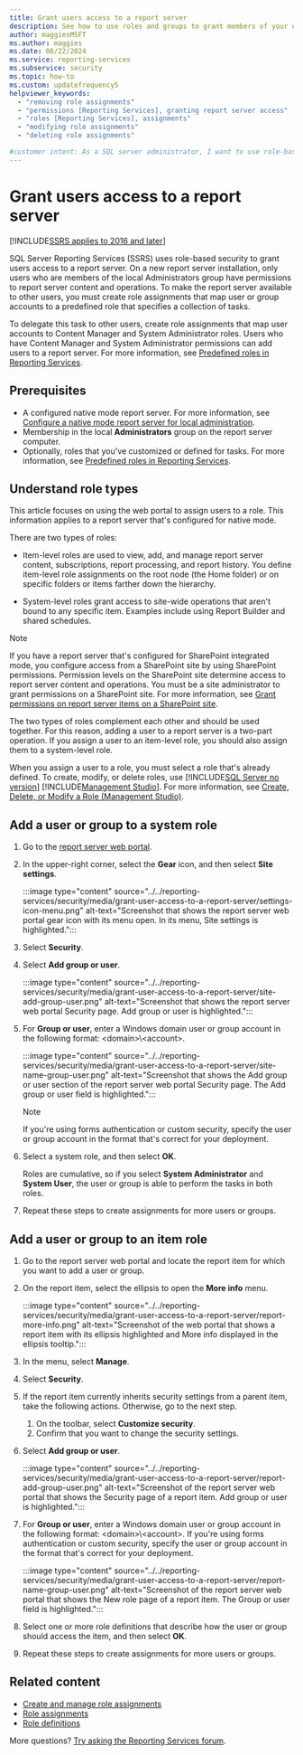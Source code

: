 ```yaml
---
title: Grant users access to a report server
description: See how to use roles and groups to grant members of your organization access to your report server.
author: maggiesMSFT
ms.author: maggies
ms.date: 08/22/2024
ms.service: reporting-services
ms.subservice: security
ms.topic: how-to
ms.custom: updatefrequency5
helpviewer_keywords:
  - "removing role assignments"
  - "permissions [Reporting Services], granting report server access"
  - "roles [Reporting Services], assignments"
  - "modifying role assignments"
  - "deleting role assignments"

#customer intent: As a SQL server administrator, I want to use role-based security so that I can control who has access to my report server.
---
```

# Grant users access to a report server

[!INCLUDE[SSRS applies to 2016 and later](../../includes/ssrs-appliesto-2016-and-later.md)]

SQL Server Reporting Services (SSRS) uses role-based security to grant users access to a report server. On a new report server installation, only users who are members of the local Administrators group have permissions to report server content and operations. To make the report server available to other users, you must create role assignments that map user or group accounts to a predefined role that specifies a collection of tasks.

To delegate this task to other users, create role assignments that map user accounts to Content Manager and System Administrator roles. Users who have Content Manager and System Administrator permissions can add users to a report server. For more information, see [Predefined roles in Reporting Services](/sql/reporting-services/security/role-definitions-predefined-roles).

## Prerequisites

- A configured native mode report server. For more information, see [Configure a native mode report server for local administration](../../reporting-services/report-server/configure-a-native-mode-report-server-for-local-administration-ssrs.md).
- Membership in the local **Administrators** group on the report server computer.
- Optionally, roles that you've customized or defined for tasks. For more information, see [Predefined roles in Reporting Services](/sql/reporting-services/security/role-definitions-predefined-roles).

## Understand role types

This article focuses on using the web portal to assign users to a role. This information applies to a report server that's configured for native mode.

There are two types of roles:

- Item-level roles are used to view, add, and manage report server content, subscriptions, report processing, and report history. You define item-level role assignments on the root node (the Home folder) or on specific folders or items farther down the hierarchy.

- System-level roles grant access to site-wide operations that aren't bound to any specific item. Examples include using Report Builder and shared schedules.

> [!NOTE]
> If you have a report server that's configured for SharePoint integrated mode, you configure access from a SharePoint site by using SharePoint permissions. Permission levels on the SharePoint site determine access to report server content and operations. You must be a site administrator to grant permissions on a SharePoint site. For more information, see [Grant permissions on report server items on a SharePoint site](../../reporting-services/security/granting-permissions-on-report-server-items-on-a-sharepoint-site.md).

The two types of roles complement each other and should be used together. For this reason, adding a user to a report server is a two-part operation. If you assign a user to an item-level role, you should also assign them to a system-level role.

When you assign a user to a role, you must select a role that's already defined. To create, modify, or delete roles, use [!INCLUDE[SQL Server no version](../../includes/ssnoversion-md.md)] [!INCLUDE[Management Studio](../../includes/ssmanstudio-md.md)]. For more information, see [Create, Delete, or Modify a Role (Management Studio)](../../reporting-services/security/role-definitions-create-delete-or-modify.md).

## Add a user or group to a system role

1. Go to the [report server web portal](../web-portal-ssrs-native-mode.md).

1. In the upper-right corner, select the **Gear** icon, and then select **Site settings**.

   :::image type="content" source="../../reporting-services/security/media/grant-user-access-to-a-report-server/settings-icon-menu.png" alt-text="Screenshot that shows the report server web portal gear icon with its menu open. In its menu, Site settings is highlighted.":::

1. Select **Security**.

1. Select **Add group or user**.

   :::image type="content" source="../../reporting-services/security/media/grant-user-access-to-a-report-server/site-add-group-user.png" alt-text="Screenshot that shows the report server web portal Security page. Add group or user is highlighted.":::

1. For **Group or user**, enter a Windows domain user or group account in the following format: \<domain>\\<account\>.

   :::image type="content" source="../../reporting-services/security/media/grant-user-access-to-a-report-server/site-name-group-user.png" alt-text="Screenshot that shows the Add group or user section of the report server web portal Security page. The Add group or user field is highlighted.":::

   > [!NOTE]
   > If you're using forms authentication or custom security, specify the user or group account in the format that's correct for your deployment.

1. Select a system role, and then select **OK**.

   Roles are cumulative, so if you select **System Administrator** and **System User**, the user or group is able to perform the tasks in both roles.

1. Repeat these steps to create assignments for more users or groups.

## Add a user or group to an item role

1. Go to the report server web portal and locate the report item for which you want to add a user or group.

1. On the report item, select the ellipsis to open the **More info** menu.

   :::image type="content" source="../../reporting-services/security/media/grant-user-access-to-a-report-server/report-more-info.png" alt-text="Screenshot of the web portal that shows a report item with its ellipsis highlighted and More info displayed in the ellipsis tooltip.":::

1. In the menu, select **Manage**.

1. Select **Security**.

1. If the report item currently inherits security settings from a parent item, take the following actions. Otherwise, go to the next step.

   1. On the toolbar, select **Customize security**.
   1. Confirm that you want to change the security settings.

1. Select **Add group or user**.

   :::image type="content" source="../../reporting-services/security/media/grant-user-access-to-a-report-server/report-add-group-user.png" alt-text="Screenshot of the report server web portal that shows the Security page of a report item. Add group or user is highlighted.":::

1. For **Group or user**, enter a Windows domain user or group account in the following format: \<domain>\\<account\>. If you're using forms authentication or custom security, specify the user or group account in the format that's correct for your deployment.

   :::image type="content" source="../../reporting-services/security/media/grant-user-access-to-a-report-server/report-name-group-user.png" alt-text="Screenshot of the report server web portal that shows the New role page of a report item. The Group or user field is highlighted.":::

1. Select one or more role definitions that describe how the user or group should access the item, and then select **OK**.

1. Repeat these steps to create assignments for more users or groups.

## Related content

- [Create and manage role assignments](../../reporting-services/security/create-and-manage-role-assignments.md)  
- [Role assignments](../../reporting-services/security/role-assignments.md)  
- [Role definitions](../../reporting-services/security/role-definitions.md)  

More questions? [Try asking the Reporting Services forum](https://go.microsoft.com/fwlink/?LinkId=620231).
